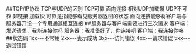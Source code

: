 ##TCP/IP协议
    TCP与UDP的区别
    TCP可靠 面向连接 相对UDP加载慢 UDP不可靠 非链接 加载快
    可靠是指能够看见服务器返回的状态
    面向连接能够将客户端与服务器开设一个专用通道相互连接
##服务器与客户端需要进行三次请求
    客户端：发送请求，我能连接你吗
    服务器：我准备好了，你连接吧
    客户端：我连接你咯
##状态码
    1xx---不常用
    2xx---表示成功
    3xx---访问错误
    4xx---请求错误
    5xx---返回错误

